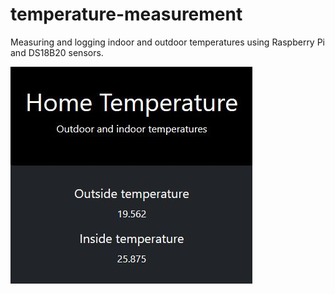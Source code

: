 # temperature-measurement
Measuring and logging indoor and outdoor temperatures using Raspberry Pi and DS18B20 sensors.

![picture](https://github.com/Kykli/temperature-measurement/blob/master/UI.JPG)

